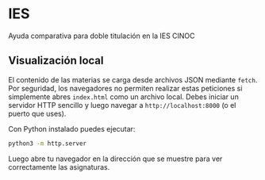 # IES
Ayuda comparativa para doble titulación en la IES CINOC

## Visualización local

El contenido de las materias se carga desde archivos JSON mediante `fetch`. Por
seguridad, los navegadores no permiten realizar estas peticiones si simplemente
abres `index.html` como un archivo local. Debes iniciar un servidor HTTP
sencillo y luego navegar a `http://localhost:8000` (o el puerto que uses).

Con Python instalado puedes ejecutar:

```bash
python3 -m http.server
```

Luego abre tu navegador en la dirección que se muestre para ver correctamente
las asignaturas.
